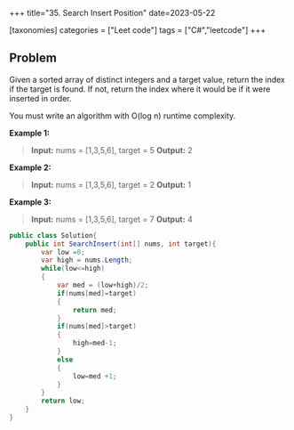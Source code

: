 +++
title="35. Search Insert Position"
date=2023-05-22

[taxonomies]
categories = ["Leet code"]
tags = ["C#","leetcode"]
+++

## Problem
Given a sorted array of distinct integers and a target value, return the index if the target is found. If not, return the index where it would be if it were inserted in order.

You must write an algorithm with O(log n) runtime complexity.


**Example 1:**
> **Input:** nums = [1,3,5,6], target = 5 
> **Output:** 2  

**Example 2:**
> **Input:** nums = [1,3,5,6], target = 2 
> **Output:** 1  

**Example 3:**
> **Input:** nums = [1,3,5,6], target = 7 
> **Output:** 4

```C#
public class Solution{
    public int SearchInsert(int[] nums, int target){
        var low =0;
        var high = nums.Length;
        while(low<=high)
        {
            var med = (low+high)/2;
            if(nums[med]=target)
            {
                return med;
            }
            if(nums[med]>target)
            {
                high=med-1;
            }
            else
            {
                low=med +1;
            }
        }
        return low;
    }
}

```